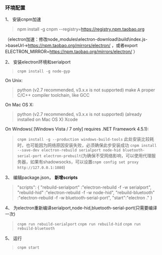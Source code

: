 ### 环境配置

1、 安装cnpm加速

> npm install -g cnpm --registry=https://registry.npm.taobao.org

（electron加速：修改node_modules\electron-download\build\index.js->baseUrl->https://npm.taobao.org/mirrors/electron/ ，或者export ELECTRON_MIRROR=https://npm.taobao.org/mirrors/electron/ ）

2、 安装electron环境和serialport
> ```cnpm install -g node-gyp```

On Unix:
> python (v2.7 recommended, v3.x.x is not supported)
> make
> A proper C/C++ compiler toolchain, like GCC

On Mac OS X:
> python (v2.7 recommended, v3.x.x is not supported) (already installed on Mac OS X)
> Xcode

On Windows( [Windows Vista / 7 only] requires .NET Framework 4.5.1):
> ```cnpm install -g --production windows-build-tools``` 此处安装比较耗时，也可能因为网络原因安装失败，必须确保此步安装成功
> ```cnpm install --save-dev electron-rebuild serialport node-hid bluetooth-serial-port electron-prebuilt```(为确保不受网络影响，可以使用代理服务器，如果有shadowsocks，可以设置```cnpm config set proxy http://127.0.0.1:1080```)

3、 编辑package.json， **新增scripts**
 
> "scripts": {
>   "rebuild-serialport" :"electron-rebuild -f -w serialport",
>   "rebuild-hid" :"electron-rebuild -f -w node-hid",
>   "rebuild-bluetooth" :"electron-rebuild -f -w bluetooth-serial-port",
>   "start":"electron ."
> }

4、 为electron重新编译serialport,node-hid,bluetooth-serial-port(只需要编译一次)

> ```cnpm run rebuild-serialport```
> ```cnpm run rebuild-hid```
> ```cnpm run rebuild-bluetooth```

5、 运行

> ```cnpm start```